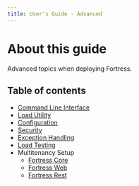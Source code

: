 ```yaml
---
title: User's Guide - Advanced
---
```


# About this guide

Advanced topics when deploying Fortress.

## Table of contents

* [Command Line Interface](cli.html)
* [Load Utility](load-utility.html)
* [Configuration](user-guide/3-configuration.html)
* [Security](security.html)
* [Exception Handling](exception-handling.html)
* [Load Testing](load-testing.html)
* Multitenancy Setup 
  * [Fortress Core](https://github.com/apache/directory-fortress-core/blob/master/README-MULTITENANCY.md)
  * [Fortress Web](https://github.com/apache/directory-fortress-commander/blob/master/README-MULTITENANCY.md)
  * [Fortress Rest](https://github.com/apache/directory-fortress-enmasse/blob/master/README-MULTITENANCY.md)
